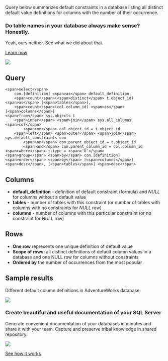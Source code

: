 Query below summarizes default constraints in a database listing all distinct default value definitions for columns with the number of their occurrence.

### Do table names in your database always make sense? Honestly.

Yeah, ours neither. See what we did about that.

[Learn now](https://dataedo.com/blog/confused-when-trying-to-work-with-databases?cta=kb-query-table-names)

[![](https://dataedo.com/asset/img/markdown/docs/test-article/edca6a29318bb7640068f5c69a5af4ba.png#center)](https://dataedo.com/blog/confused-when-trying-to-work-with-databases?cta=kb-query-table-names)

## Query

```
<span>select</span> 
    con.[definition] <span>as</span> default_definition,
    <span>count</span>(<span>distinct</span> t.object_id) <span>as</span> [<span>tables</span>],
    <span>count</span>(col.column_id) <span>as</span> [<span>columns</span>]
<span>from</span> sys.objects t
    <span>inner</span> <span>join</span> sys.all_columns <span>col</span>
        <span>on</span> col.object_id = t.object_id
    <span>left</span> <span>outer</span> <span>join</span> sys.default_constraints con
        <span>on</span> con.parent_object_id = t.object_id
        <span>and</span> con.parent_column_id = col.column_id
<span>where</span> t.type = <span>'U'</span>
<span>group</span> <span>by</span> con.[definition]
<span>order</span> <span>by</span> [<span>columns</span>] <span>desc</span>, [<span>tables</span>] <span>desc</span>
```

## Columns

-   **default\_definition** - definition of default constraint (formula) and _NULL_ for columns without a default value
-   **tables** - number of tables with this constraint (or number of tables with columns with no constraints for _NULL_ row)
-   **columns** - number of columns with this particular constraint (or no constraint for _NULL_ row)

## Rows

-   **One row** represents one unique definition of default value
-   **Scope of rows:** all distinct definitions of default column values in a database and one NULL row for columns without constraints
-   **Ordered by** the number of occurrences from the most popular

## Sample results

Different default column definitions in AdventureWorks database:

![](https://dataedo.com/asset/img/kb/query/sql-server/default_constraints_summary.png)

### Create beautiful and useful documentation of your SQL Server

Generate convenient documentation of your databases in minutes and share it with your team. Capture and preserve tribal knowledge in shared repository.

[![](https://dataedo.com/asset/img/markdown/docs/test-article/30c11fa4b210f11740f56e85ca8bf9c6.gif)](https://demo.dataedo.com/)

[See how it works](https://demo.dataedo.com/)